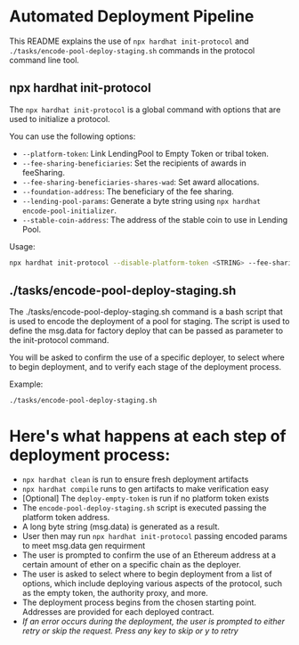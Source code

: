 # Automated Deployment Pipeline

This README explains the use of `npx hardhat init-protocol` and `./tasks/encode-pool-deploy-staging.sh` commands in the protocol command line tool. 

## npx hardhat init-protocol

The `npx hardhat init-protocol` is a global command with options that are used to initialize a protocol.

You can use the following options:

- `--platform-token`: Link LendingPool to Empty Token or tribal token.
- `--fee-sharing-beneficiaries`: Set the recipients of awards in feeSharing.
- `--fee-sharing-beneficiaries-shares-wad`: Set award allocations.
- `--foundation-address`: The beneficiary of the fee sharing.
- `--lending-pool-params`: Generate a byte string using `npx hardhat encode-pool-initializer`.
- `--stable-coin-address`: The address of the stable coin to use in Lending Pool.

Usage:
```bash
npx hardhat init-protocol --disable-platform-token <STRING> --fee-sharing-beneficiaries <STRING> --fee-sharing-beneficiaries-shares-wad <STRING> --foundation-address <STRING> --lending-pool-params <STRING> --stable-coin-address <STRING>
```

## ./tasks/encode-pool-deploy-staging.sh
The ./tasks/encode-pool-deploy-staging.sh command is a bash script that is used to encode the deployment of a pool for staging. The script is used to define the msg.data for factory deploy that can be passed as parameter to the init-protocol command.

You will be asked to confirm the use of a specific deployer, to select where to begin deployment, and to verify each stage of the deployment process.

Example:
```
./tasks/encode-pool-deploy-staging.sh
```

# Here's what happens at each step of deployment process:

- `npx hardhat clean` is run to ensure fresh deployment artifacts
- `npx hardhat compile` runs to gen artifacts to make verification easy
- [Optional] The `deploy-empty-token` is run if no platform token exists
- The `encode-pool-deploy-staging.sh` script is executed passing the platform token address.
- A long byte string (msg.data) is generated as a result.
- User then may run `npx hardhat init-protocol` passing encoded params to meet msg.data gen requirment
- The user is prompted to confirm the use of an Ethereum address at a certain amount of ether on a specific chain as the deployer.
- The user is asked to select where to begin deployment from a list of options, which include deploying various aspects of the protocol, such as the empty token, the authority proxy, and more.
- The deployment process begins from the chosen starting point. Addresses are provided for each deployed contract.
- *If an error occurs during the deployment, the user is prompted to either retry or skip the request. Press any key to skip or y to retry*